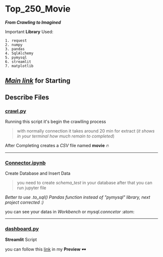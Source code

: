# Top_250_Movie
***From Crawling to Imagined***

Important **Library** Used:
```
1. request
2. numpy
3. pandas
4. SqlAlchemy
5. pymysql
6. streamlit
7. matplotlib
```
[_Main link_](https://www.imdb.com/chart/top/?ref_=nv_mv_250) for Starting
---
## Describe Files
### [crawl.py]([crawl.py](https://github.com/Mahdi-mghs/Top_250_Movie/blob/master/crawl.py))
Running this script it's begin the crawlling process
> with normally connection it takes around 20 min for extract (*it shows in your terminal how much remain to completed*)

After Completing creates a _CSV_ file named **movie** :fire:

---
### [Connector.ipynb]([connector.ipynb](https://github.com/Mahdi-mghs/Top_250_Movie/blob/master/connector.ipynb))
Create Database and Insert Data
> you need to create _schema\_test_ in your database after that you can run jupyter file

*Better to use .to_sql() Pandas function instead of "pymysql" library, next project corrected :)*

you can see your datas in _Workbench_ or _mysql.conncetor_ :atom:

---
### [dashboard.py](dashboard.py](https://github.com/Mahdi-mghs/Top_250_Movie/blob/master/dashboard.py))
**Streamlit** Script

you can follow this [link](https://top250movie.streamlit.app/) in my **Preview** 🕶️
